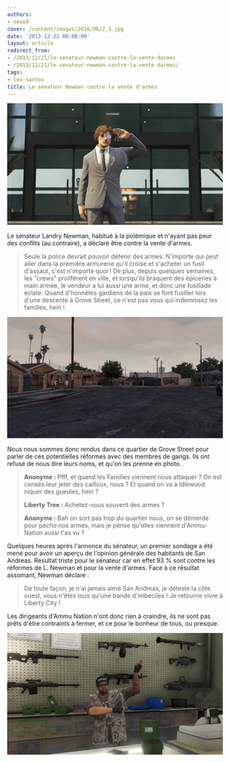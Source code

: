 ```yaml
---
authors:
- nevod
cover: /content/images/2016/06/2_3.jpg
date: '2013-12-22 00:00:00'
layout: article
redirect_from:
- /2013/12/21/le-senateur-newman-contre-la-vente-darmes
- /2013/12/21/le-senateur-newman-contre-la-vente-darmes/
tags:
- los-santos
title: Le sénateur Newman contre la vente d'armes
---
```



![](/content/images/2016/06/2.jpg)

Le sénateur Landry Newman, habitué à la polémique et n'ayant pas peur des conflits (au contraire), a déclaré être contre la vente d'armes.

> Seule la police devrait pouvoir détenir des armes. N'importe qui peut aller dans la première armurerie qu'il croise et s'acheter un fusil d'assaut, c'est n'importe quoi ! De plus, depuis quelques semaines, les "crews" prolifèrent en ville, et lorsqu'ils braquent des épiceries à main armée, le vendeur a lui aussi une arme, et donc une fusillade éclate. Quand d'honnêtes gardiens de la paix se font fusiller lors d'une descente à Grove Street, ce n'est pas vous qui indemnisez les familles, hein !

![](/content/images/2016/06/2_1.jpg)

Nous nous sommes donc rendus dans ce quartier de Grove Street pour parler de ces potentielles réformes avec des membres de gangs. Ils ont refusé de nous dire leurs noms, et qu'on les prenne en photo.

> **Anonyme :** Pfff, et quand les Families viennent nous attaquer ? On est censés leur jeter des cailloux, nous ? Et quand on va à Idlewood niquer des gueules, hein ?
> 
> **Liberty Tree :** Achetez-vous souvent des armes ?
> 
> **Anonyme :** Bah on sort pas trop du quartier nous, on se démerde pour pécho nos armes, mais je pense qu'elles viennent d'Ammu-Nation aussi t'as vu ?

Quelques heures après l'annonce du sénateur, un premier sondage a été mené pour avoir un aperçu de l'opinion générale des habitants de San Andreas. Résultat triste pour le sénateur car en effet 93 % sont contre les réformes de L. Newman et pour la vente d'armes. Face à ce résultat assomant, Newman déclare :

> De toute façon, je n'ai jamais aimé San Andreas, je déteste la côte ouest, vous n'êtes tous qu'une bande d'imbéciles ! Je retourne vivre à Liberty City !

Les dirigeants d'Ammu Nation n'ont donc rien à craindre, ils ne sont pas prêts d'être contraints à fermer, et ce pour le bonheur de tous, ou presque.

![](/content/images/2016/06/2_2.jpg)